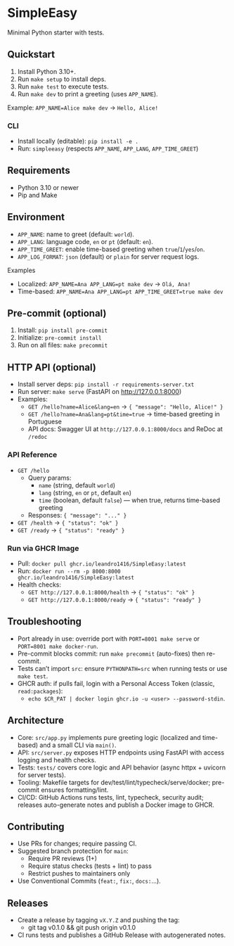 # SimpleEasy

Minimal Python starter with tests.

## Quickstart
1. Install Python 3.10+.
2. Run `make setup` to install deps.
3. Run `make test` to execute tests.
4. Run `make dev` to print a greeting (uses `APP_NAME`).

Example: `APP_NAME=Alice make dev` → `Hello, Alice!`

### CLI
- Install locally (editable): `pip install -e .`
- Run: `simpleeasy` (respects `APP_NAME`, `APP_LANG`, `APP_TIME_GREET`)

## Requirements
- Python 3.10 or newer
- Pip and Make

## Environment
- `APP_NAME`: name to greet (default: `world`).
- `APP_LANG`: language code, `en` or `pt` (default: `en`).
- `APP_TIME_GREET`: enable time-based greeting when `true`/`1`/`yes`/`on`.
- `APP_LOG_FORMAT`: `json` (default) or `plain` for server request logs.

Examples
- Localized: `APP_NAME=Ana APP_LANG=pt make dev` → `Olá, Ana!`
- Time-based: `APP_NAME=Ana APP_LANG=pt APP_TIME_GREET=true make dev`

## Pre-commit (optional)
1. Install: `pip install pre-commit`
2. Initialize: `pre-commit install`
3. Run on all files: `make precommit`

## HTTP API (optional)
- Install server deps: `pip install -r requirements-server.txt`
- Run server: `make serve` (FastAPI on http://127.0.0.1:8000)
- Examples:
  - `GET /hello?name=Alice&lang=en` → `{ "message": "Hello, Alice!" }`
  - `GET /hello?name=Ana&lang=pt&time=true` → time-based greeting in Portuguese
  - API docs: Swagger UI at `http://127.0.0.1:8000/docs` and ReDoc at `/redoc`

### API Reference
- `GET /hello`
  - Query params:
    - `name` (string, default `world`)
    - `lang` (string, `en` or `pt`, default `en`)
    - `time` (boolean, default `false`) — when true, returns time-based greeting
  - Responses: `{ "message": "..." }`
- `GET /health` → `{ "status": "ok" }`
- `GET /ready` → `{ "status": "ready" }`

### Run via GHCR Image
- Pull: `docker pull ghcr.io/leandro1416/SimpleEasy:latest`
- Run: `docker run --rm -p 8000:8000 ghcr.io/leandro1416/SimpleEasy:latest`
- Health checks:
  - `GET http://127.0.0.1:8000/health` → `{ "status": "ok" }`
  - `GET http://127.0.0.1:8000/ready` → `{ "status": "ready" }`

## Troubleshooting
- Port already in use: override port with `PORT=8001 make serve` or `PORT=8001 make docker-run`.
- Pre-commit blocks commit: run `make precommit` (auto-fixes) then re-commit.
- Tests can’t import `src`: ensure `PYTHONPATH=src` when running tests or use `make test`.
- GHCR auth: if pulls fail, login with a Personal Access Token (classic, `read:packages`):
  - `echo $CR_PAT | docker login ghcr.io -u <user> --password-stdin`.

## Architecture
- Core: `src/app.py` implements pure greeting logic (localized and time-based) and a small CLI via `main()`.
- API: `src/server.py` exposes HTTP endpoints using FastAPI with access logging and health checks.
- Tests: `tests/` covers core logic and API behavior (async httpx + uvicorn for server tests).
- Tooling: Makefile targets for dev/test/lint/typecheck/serve/docker; pre-commit ensures formatting/lint.
- CI/CD: GitHub Actions runs tests, lint, typecheck, security audit; releases auto-generate notes and publish a Docker image to GHCR.

## Contributing
- Use PRs for changes; require passing CI.
- Suggested branch protection for `main`:
  - Require PR reviews (1+)
  - Require status checks (tests + lint) to pass
  - Restrict pushes to maintainers only
- Use Conventional Commits (`feat:`, `fix:`, `docs:`...).

## Releases
- Create a release by tagging `vX.Y.Z` and pushing the tag:
  - git tag v0.1.0 && git push origin v0.1.0
- CI runs tests and publishes a GitHub Release with autogenerated notes.
